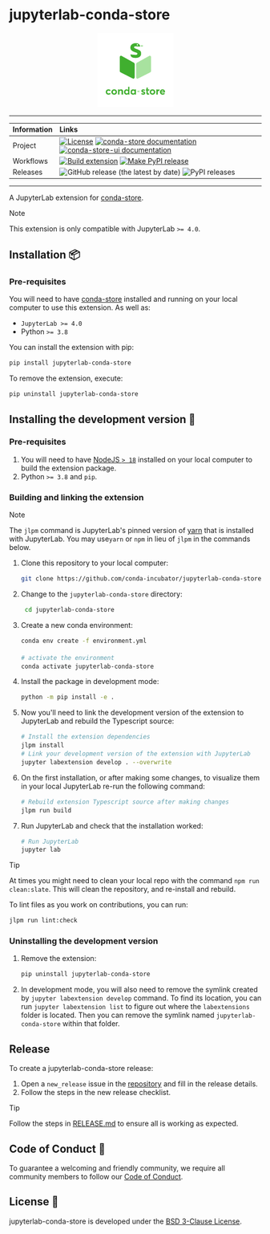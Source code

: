 # jupyterlab-conda-store

<div align="center">
  <img src="https://raw.githubusercontent.com/conda-incubator/conda-store/main/docusaurus-docs/community/assets/logos/conda-store-logo-vertical-lockup.svg" alt="conda-store logo" width="30%">
</div>

---

| Information | Links                                                                                                                                                                                                                                                                                                                                                                                                                                                                         |
| :---------- | :---------------------------------------------------------------------------------------------------------------------------------------------------------------------------------------------------------------------------------------------------------------------------------------------------------------------------------------------------------------------------------------------------------------------------------------------------------------------------- |
| Project     | [![License](https://img.shields.io/badge/License-BSD%203--Clause-gray.svg?&colorB=298642&style=flat.svg)](https://opensource.org/licenses/BSD-3-Clause) [![conda-store documentation](https://img.shields.io/badge/conda--store-documentation%20📖-gray.svg?&colorB=298642&style=flat.svg)][conda-store-docs] [![conda-store-ui documentation](https://img.shields.io/badge/conda--store--UI-documentation%20📖-gray.svg?&colorB=298642&style=flat.svg)][conda-store-ui-docs] |
| Workflows   | [![Build extension](https://github.com/conda-incubator/jupyterlab-conda-store/actions/workflows/build.yml/badge.svg)](https://github.com/conda-incubator/jupyterlab-conda-store/actions/workflows/build.yml) [![Make PyPI release](https://github.com/conda-incubator/jupyterlab-conda-store/actions/workflows/release.yml/badge.svg)](https://github.com/conda-incubator/jupyterlab-conda-store/actions/workflows/release.yml)                                               |
| Releases    | ![GitHub release (the latest by date)](https://img.shields.io/github/v/release/conda-incubator/jupyterlab-conda-store?logo=Github) ![PyPI releases](https://img.shields.io/pypi/v/jupyterlab-conda-store)                                                                                                                                                                                                                                                                     |

---

A JupyterLab extension for [conda-store][conda-store-repo].

> [!NOTE]
> This extension is only compatible with JupyterLab `>= 4.0`.

## Installation 📦

### Pre-requisites

You will need to have [conda-store][conda-store-repo] installed and running on your local computer to use this extension. As well as:

- `JupyterLab >= 4.0`
- Python `>= 3.8`

You can install the extension with pip:

```bash
pip install jupyterlab-conda-store
```

To remove the extension, execute:

```bash
pip uninstall jupyterlab-conda-store
```

## Installing the development version 🚀

### Pre-requisites

1. You will need to have [NodeJS `> 18`](https://nodejs.org/en/download/) installed on your local computer to build the extension package.
2. Python `>= 3.8` and `pip`.

### Building and linking the extension

> [!NOTE]
> The `jlpm` command is JupyterLab's pinned version of [yarn](https://yarnpkg.com/) that is installed with JupyterLab. You may use`yarn` or `npm` in lieu of `jlpm` in the commands below.

1. Clone this repository to your local computer:

   ```bash
   git clone https://github.com/conda-incubator/jupyterlab-conda-store.git
   ```

2. Change to the `jupyterlab-conda-store` directory:

   ```bash
    cd jupyterlab-conda-store
   ```

3. Create a new conda environment:

   ```bash
   conda env create -f environment.yml

   # activate the environment
   conda activate jupyterlab-conda-store
   ```

4. Install the package in development mode:

   ```bash
   python -m pip install -e .
   ```

5. Now you'll need to link the development version of the extension to JupyterLab and rebuild the Typescript source:

   ```bash
   # Install the extension dependencies
   jlpm install
   # Link your development version of the extension with JupyterLab
   jupyter labextension develop . --overwrite
   ```

6. On the first installation, or after making some changes, to visualize them in your local JupyterLab re-run the following command:

   ```bash
   # Rebuild extension Typescript source after making changes
   jlpm run build
   ```

7. Run JupyterLab and check that the installation worked:

   ```bash
   # Run JupyterLab
   jupyter lab
   ```

> [!TIP]
> At times you might need to clean your local repo with the command `npm run clean:slate`. This will clean the repository, and re-install and rebuild.

To lint files as you work on contributions, you can run:

```bash
jlpm run lint:check
```

### Uninstalling the development version

1. Remove the extension:

   ```bash
   pip uninstall jupyterlab-conda-store
   ```

2. In development mode, you will also need to remove the symlink created by `jupyter labextension develop`
   command. To find its location, you can run `jupyter labextension list` to figure out where the `labextensions`
   folder is located. Then you can remove the symlink named `jupyterlab-conda-store` within that folder.

## Release

To create a jupyterlab-conda-store release:

1. Open a `new_release` issue in the [repository][jupyterlab-conda-store-repo] and fill in the release details.
2. Follow the steps in the new release checklist.

> [!TIP]
> Follow the steps in [RELEASE.md](./RELEASE.md) to ensure all is working as expected.

## Code of Conduct 🤝

To guarantee a welcoming and friendly community, we require all community members to follow our [Code of Conduct](https://github.com/conda-incubator/governance/blob/main/CODE_OF_CONDUCT.md).

## License 📃

jupyterlab-conda-store is developed under the [BSD 3-Clause License](./LICENSE).

<!-- reusable links -->

[conda-store-docs]: https://conda.store/
[conda-store-ui-docs]: https://conda-incubator.github.io/conda-store-ui/?path=/story/welcome--page
[conda-store-repo]: https://github.com/conda-incubator/conda-store
[jupyterlab-conda-store-repo]: https://github.com/conda-incubator/jupyterlab-conda-store
